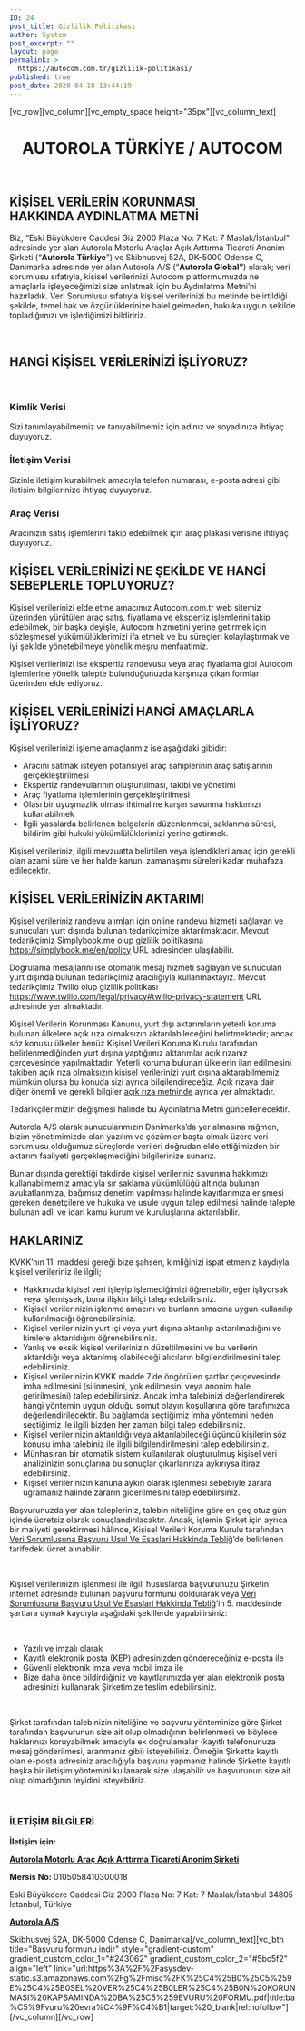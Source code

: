 ```yaml
---
ID: 24
post_title: Gizlilik Politikası
author: System
post_excerpt: ""
layout: page
permalink: >
  https://autocom.com.tr/gizlilik-politikasi/
published: true
post_date: 2020-04-18 13:44:19
---
```

[vc_row][vc_column][vc_empty_space height="35px"][vc_column_text]
<h1 style="text-align: center;"><strong>AUTOROLA TÜRKİYE / </strong><strong>AUTOCOM</strong></h1>
&nbsp;
<h2><strong>KİŞİSEL VERİLERİN KORUNMASI HAKKINDA </strong><strong>AYDINLATMA METNİ</strong></h2>
Biz, “Eski Büyükdere Caddesi Giz 2000 Plaza No: 7 Kat: 7 Maslak/İstanbul” adresinde yer alan Autorola Motorlu Araçlar Açık Arttırma Ticareti Anonim Şirketi (“<strong>Autorola Türkiye</strong>”) ve Skibhusvej 52A, DK-5000 Odense C, Danimarka adresinde yer alan Autorola A/S (“<strong>Autorola Global”</strong>) olarak; veri sorumlusu sıfatıyla, kişisel verilerinizi Autocom platformumuzda ne amaçlarla işleyeceğimizi size anlatmak için bu Aydınlatma Metni’ni hazırladık. Veri Sorumlusu sıfatıyla kişisel verilerinizi bu metinde belirtildiği şekilde, temel hak ve özgürlüklerinize halel gelmeden, hukuka uygun şekilde topladığımızı ve işlediğimizi bildiririz.

&nbsp;
<h2><strong>HANGİ KİŞİSEL VERİLERİNİZİ İŞLİYORUZ?</strong></h2>
&nbsp;
<h3><strong>Kimlik Verisi</strong></h3>
Sizi tanımlayabilmemiz ve tanıyabilmemiz için adınız ve soyadınıza ihtiyaç duyuyoruz.
<h3><strong>İletişim Verisi</strong></h3>
Sizinle iletişim kurabilmek amacıyla telefon numarası, e-posta adresi gibi iletişim bilgilerinize ihtiyaç duyuyoruz.
<h3><strong>Araç Verisi</strong></h3>
Aracınızın satış işlemlerini takip edebilmek için araç plakası verisine ihtiyaç duyuyoruz.
<h3></h3>
<h2><strong>KİŞİSEL VERİLERİNİZİ NE ŞEKİLDE VE HANGİ SEBEPLERLE TOPLUYORUZ? </strong></h2>
Kişisel verilerinizi elde etme amacımız Autocom.com.tr web sitemiz üzerinden yürütülen araç satış, fiyatlama ve ekspertiz işlemlerini takip edebilmek, bir başka deyişle, Autocom hizmetini yerine getirmek için sözleşmesel yükümlülüklerimizi ifa etmek ve bu süreçleri kolaylaştırmak ve iyi şekilde yönetebilmeye yönelik meşru menfaatimiz.

Kişisel verilerinizi ise ekspertiz randevusu veya araç fiyatlama gibi Autocom işlemlerine yönelik talepte bulunduğunuzda karşınıza çıkan formlar üzerinden elde ediyoruz.
<h3></h3>
<h2><strong>KİŞİSEL VERİLERİNİZİ HANGİ AMAÇLARLA İŞLİYORUZ?</strong></h2>
Kişisel verilerinizi işleme amaçlarımız ise aşağıdaki gibidir:
<ul>
 	<li>Aracını satmak isteyen potansiyel araç sahiplerinin araç satışlarının gerçekleştirilmesi</li>
 	<li>Ekspertiz randevularının oluşturulması, takibi ve yönetimi</li>
 	<li>Araç fiyatlama işlemlerinin gerçekleştirilmesi</li>
 	<li>Olası bir uyuşmazlık olması ihtimaline karşın savunma hakkımızı kullanabilmek</li>
 	<li>İlgili yasalarda belirlenen belgelerin düzenlenmesi, saklanma süresi, bildirim gibi hukuki yükümlülüklerimizi yerine getirmek.</li>
</ul>
Kişisel verileriniz, ilgili mevzuatta belirtilen veya işlendikleri amaç için gerekli olan azami süre ve her halde kanuni zamanaşımı süreleri kadar muhafaza edilecektir.
<h3></h3>
<h2><strong>KİŞİSEL VERİLERİNİZİN AKTARIMI</strong></h2>
Kişisel verileriniz randevu alımları için online randevu hizmeti sağlayan ve sunucuları yurt dışında bulunan tedarikçimize aktarılmaktadır. Mevcut tedarikçimiz Simplybook.me olup gizlilik politikasına <a href="https://simplybook.me/en/policy">https://simplybook.me/en/policy</a> URL adresinden ulaşılabilir.

Doğrulama mesajlarını ise otomatik mesaj hizmeti sağlayan ve sunucuları yurt dışında bulunan tedarikçimiz aracılığıyla kullanmaktayız. Mevcut tedarikçimiz Twilio olup gizlilik politikası <a href="https://www.twilio.com/legal/privacy#twilio-privacy-statement">https://www.twilio.com/legal/privacy#twilio-privacy-statement</a> URL adresinde yer almaktadır.

Kişisel Verilerin Korunması Kanunu, yurt dışı aktarımların yeterli koruma bulunan ülkelere açık rıza olmaksızın aktarılabileceğini belirtmektedir; ancak söz konusu ülkeler henüz Kişisel Verileri Koruma Kurulu tarafından belirlenmediğinden yurt dışına yaptığımız aktarımlar açık rızanız çerçevesinde yapılmaktadır. Yeterli koruma bulunan ülkelerin ilan edilmesini takiben açık rıza olmaksızın kişisel verilerinizi yurt dışına aktarabilmemiz mümkün olursa bu konuda sizi ayrıca bilgilendireceğiz. Açık rızaya dair diğer önemli ve gerekli bilgiler <a href="https://autocom.com.tr/acik-riza">açık rıza metninde</a> ayrıca yer almaktadır.

Tedarikçilerimizin değişmesi halinde bu Aydınlatma Metni güncellenecektir.

Autorola A/S olarak sunucularımızın Danimarka’da yer almasına rağmen, bizim yönetimimizde olan yazılım ve çözümler başta olmak üzere veri sorumlusu olduğumuz süreçlerde verileri doğrudan elde ettiğimizden bir aktarım faaliyeti gerçekleşmediğini bilgilerinize sunarız.

Bunlar dışında gerektiği takdirde kişisel verileriniz savunma hakkımızı kullanabilmemiz amacıyla sır saklama yükümlülüğü altında bulunan avukatlarımıza, bağımsız denetim yapılması halinde kayıtlarımıza erişmesi gereken denetçilere ve hukuka ve usule uygun talep edilmesi halinde talepte bulunan adli ve idari kamu kurum ve kuruluşlarına aktarılabilir.
<h3></h3>
<h2><strong>HAKLARINIZ</strong></h2>
KVKK’nın 11. maddesi gereği bize şahsen, kimliğinizi ispat etmeniz kaydıyla, kişisel verileriniz ile ilgili;
<ul>
 	<li>Hakkınızda kişisel veri işleyip işlemediğimizi öğrenebilir, eğer işliyorsak veya işlemişsek, buna ilişkin bilgi talep edebilirsiniz.</li>
 	<li>Kişisel verilerinizin işlenme amacını ve bunların amacına uygun kullanılıp kullanılmadığı öğrenebilirsiniz.</li>
 	<li>Kişisel verilerinizin yurt içi veya yurt dışına aktarılıp aktarılmadığını ve kimlere aktarıldığını öğrenebilirsiniz.</li>
 	<li>Yanlış ve eksik kişisel verilerinizin düzeltilmesini ve bu verilerin aktarıldığı veya aktarılmış olabileceği alıcıların bilgilendirilmesini talep edebilirsiniz.</li>
 	<li>Kişisel verilerinizin KVKK madde 7’de öngörülen şartlar çerçevesinde imha edilmesini (silinmesini, yok edilmesini veya anonim hale getirilmesini) talep edebilirsiniz. Ancak imha talebinizi değerlendirerek hangi yöntemin uygun olduğu somut olayın koşullarına göre tarafımızca değerlendirilecektir. Bu bağlamda seçtiğimiz imha yöntemini neden seçtiğimiz ile ilgili bizden her zaman bilgi talep edebilirsiniz.</li>
 	<li>Kişisel verilerinizin aktarıldığı veya aktarılabileceği üçüncü kişilerin söz konusu imha talebiniz ile ilgili bilgilendirilmesini talep edebilirsiniz.</li>
 	<li>Münhasıran bir otomatik sistem kullanılarak oluşturulmuş kişisel veri analizinizin sonuçlarına bu sonuçlar çıkarlarınıza aykırıysa itiraz edebilirsiniz.</li>
 	<li>Kişisel verilerinizin kanuna aykırı olarak işlenmesi sebebiyle zarara uğramanız halinde zararın giderilmesini talep edebilirsiniz.</li>
</ul>
Başvurunuzda yer alan talepleriniz, talebin niteliğine göre en geç otuz gün içinde ücretsiz olarak sonuçlandırılacaktır. Ancak, işlemin Şirket için ayrıca bir maliyeti gerektirmesi hâlinde, Kişisel Verileri Koruma Kurulu tarafından <a href="http://www.resmigazete.gov.tr/eskiler/2018/03/20180310-6.htm">Veri Sorumlusuna Başvuru Usul Ve Esaslari Hakkinda Tebliğ</a>’de belirlenen tarifedeki ücret alınabilir.

&nbsp;

Kişisel verilerinizin işlenmesi ile ilgili hususlarda başvurunuzu Şirketin internet adresinde bulunan başvuru formunu doldurarak veya <a href="http://www.resmigazete.gov.tr/eskiler/2018/03/20180310-6.htm">Veri Sorumlusuna Başvuru Usul Ve Esaslari Hakkinda Tebliğ</a>’in 5. maddesinde şartlara uymak kaydıyla aşağıdaki şekillerde yapabilirsiniz:

&nbsp;
<ul>
 	<li>Yazılı ve imzalı olarak</li>
 	<li>Kayıtlı elektronik posta (KEP) adresinizden göndereceğiniz e-posta ile</li>
 	<li>Güvenli elektronik imza veya mobil imza ile</li>
 	<li>Bize daha önce bildirdiğiniz ve kayıtlarımızda yer alan elektronik posta adresinizi kullanarak Şirketimize teslim edebilirsiniz.</li>
</ul>
&nbsp;

Şirket tarafından talebinizin niteliğine ve başvuru yönteminize göre Şirket tarafından başvurunun size ait olup olmadığının belirlenmesi ve böylece haklarınızı koruyabilmek amacıyla ek doğrulamalar (kayıtlı telefonunuza mesaj gönderilmesi, aranmanız gibi) isteyebiliriz. Örneğin Şirkette kayıtlı olan e-posta adresiniz aracılığıyla başvuru yapmanız halinde Şirkette kayıtlı başka bir iletişim yöntemini kullanarak size ulaşabilir ve başvurunun size ait olup olmadığının teyidini isteyebiliriz.

&nbsp;
<h3><strong>İLETİŞİM BİLGİLERİ</strong></h3>
<strong>İletişim için: </strong>

<strong><u>Autorola Motorlu Araç Açık Arttırma Ticareti Anonim Şirketi </u></strong>

<strong>Mersis No:</strong> 0105058410300018

Eski Büyükdere Caddesi Giz 2000 Plaza No: 7 Kat: 7 Maslak/İstanbul 34805 İstanbul, Türkiye

<strong><u>Autorola A/S</u></strong>

Skibhusvej 52A, DK-5000 Odense C, Danimarka[/vc_column_text][vc_btn title="Başvuru formunu indir" style="gradient-custom" gradient_custom_color_1="#243062" gradient_custom_color_2="#5bc5f2" align="left" link="url:https%3A%2F%2Fasysdev-static.s3.amazonaws.com%2Fg%2Fmisc%2FK%25C4%25B0%25C5%259E%25C4%25B0SEL%20VER%25C4%25B0LER%25C4%25B0N%20KORUNMASI%20KAPSAMINDA%20BA%25C5%259EVURU%20FORMU.pdf|title:ba%C5%9Fvuru%20evra%C4%9F%C4%B1|target:%20_blank|rel:nofollow"][/vc_column][/vc_row]